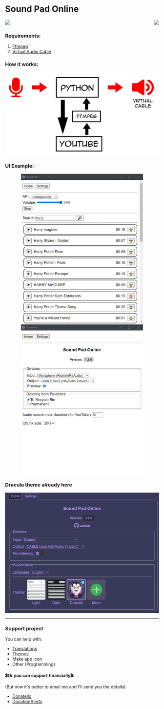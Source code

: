 # Sound Pad Online

<a href="#support-project"><img src="https://shields.io/badge/support_project-2ea043" align="right"></a>


<img src="https://shields.io/badge/version-v2.0.3-blue">

### Requirements:

1. [Ffmpeg](https://ffmpeg.org/)
2. [Virtual Audio Cable](https://vb-audio.com/Cable/)

### How it works:

<p align="center">
  <img src="github/images/image.jpg" width="800px">
</p>

### UI Example:

<p align="center">
  <img src="github/images/ui1.jpg" width="400px">
  <img src="github/images/ui2.jpg" width="400px">
</p>

### Dracula theme already here

![Dracula.png](github/images/dracula_preview.png)

<hr>

### Support project

You can help with:
* [Translations](github/translations.md)
* [Themes](github/themes.md)
* Make app icon
* Other (Programming)

#### 💲Or you can support financially💲:
(But now it's better to email me and I'll send you the details)
* [Donatello](https://donatello.to/super_zombi)
* [DonationAlerts](https://www.donationalerts.com/r/super_zombi)
